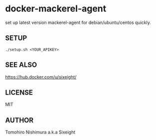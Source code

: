 # docker-mackerel-agent

set up latest version mackerel-agent for debian/ubuntu/centos quickly.

## SETUP

```
./setup.sh <YOUR_APIKEY>
```

## SEE ALSO

https://hub.docker.com/u/sixeight/

## LICENSE

MIT

## AUTHOR

Tomohiro Nishimura a.k.a Sixeight

